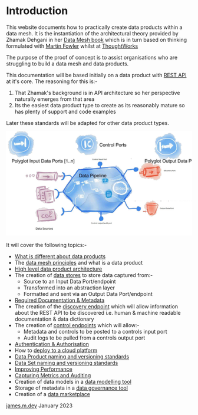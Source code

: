 # Introduction
This website documents how to practically create data products within a data mesh.
It is the instantiation of the architectural theory provided by Zhamak Dehgani in her [Data Mesh book](https://www.oreilly.com/library/view/data-mesh/9781492092384)
which is in turn based on thinking formulated with [Martin Fowler](https://martinfowler.com/articles/data-mesh-principles.html) whilst at [ThoughtWorks](https://www.thoughtworks.com/)

The purpose of the proof of concept is to assist organisations who are struggling to build a data mesh and data products.

This documentation will be based initially on a data product with [REST API](https://aws.amazon.com/what-is/restful-api/) at it's core. 
The reasoning for this is:-
1. That Zhamak's background is in API architecture so her perspective naturally emerges from that area
2. Its the easiest data product type to create as its reasonably mature so has plenty of support and code examples 

Later these standards will be adapted for other data product types.

![Data Product Anatomy Diagram](dp-anatomy-diagram.jpg)

It will cover the following topics:- 
* [What is different about data products](dp-business-benefits.md)
* The [data mesh principles](data-mesh-principles.md) and what is a data product
* [High level data product architecture](dp-architecture.md)
* The creation of [data stores](dp-datastores.md) to store data captured from:-
   * Source to an Input Data Port/endpoint
   * Transformed into an abstraction layer
   * Formatted and sent via an Output Data Port/endpoint
* [Required Documentation & Metadata](dp-docs_and_metadata.md)
* The creation of the [discovery endpoint](dp-discovery-endpoint.md) which will allow information about the REST API to be discovered 
   i.e. human & machine readable documentation & data dictionary
* The creation of [control endpoints](dp-control-endpoint.md) which will allow:-
   * Metadata and controls to be posted to a controls input port
   * Audit logs to be pulled from a controls output port
* [Authentication & Authorisation](dp-authentication.md)
* How to [deploy to a cloud platform](cloud-platform-deployment.md)
* [Data Product naming and versioning standards](dp-standards.md)
* [Data Set naming and versioning standards](ds-standards.md)
* [Improving Performance](dp-performance.md)
* [Capturing Metrics and Auditing](dp-audit-and-metrics.md)
* Creation of data models in a [data modelling tool](data-modeling-tool.md)
* Storage of metadata in a [data governance tool](data-governance-tool.md)
* Creation of a [data marketplace](data-marketplace.md)

[james.m.dey](mailto://james.dey@hotmail.com) January 2023